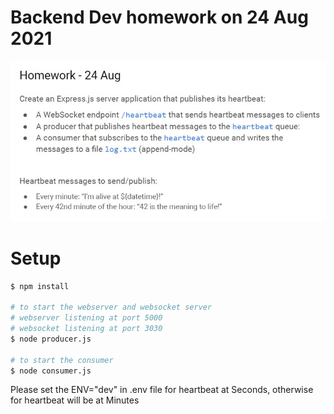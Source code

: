 # Backend Dev homework on 24 Aug 2021

![homework](images/hw-24Aug.png) 

# Setup

```bash
$ npm install

# to start the webserver and websocket server
# webserver listening at port 5000
# websocket listening at port 3030
$ node producer.js

# to start the consumer
$ node consumer.js

```

Please set the ENV="dev" in .env file for heartbeat at Seconds, otherwise for heartbeat will be at Minutes

